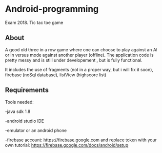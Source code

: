 # Android-programming
Exam 2018. Tic tac toe game 

## About
A good old three in a row game where one can choose to play against an AI or in versus mode against another player (offline).
The application code is pretty  messy and is still under developement , but is fully functional.

It includes the use of fragments (not in a proper way, but i will fix it soon),  firebase (noSql database), listView (highscore list)   

## Requirements
Tools needed: 

-java sdk 1.8

-android studio IDE

-emulator or an android phone 

-firebase account: https://firebase.google.com and replace token with your own tutorial: 
https://firebase.google.com/docs/android/setup


